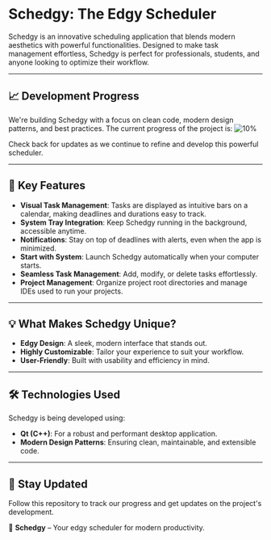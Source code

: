 # Schedgy: The Edgy Scheduler

Schedgy is an innovative scheduling application that blends modern aesthetics with powerful functionalities. Designed to make task management effortless, Schedgy is perfect for professionals, students, and anyone looking to optimize their workflow.

---

## 📈 **Development Progress**

We're building Schedgy with a focus on clean code, modern design patterns, and best practices. The current progress of the project is: ![10%](https://progress-bar.xyz/10)

Check back for updates as we continue to refine and develop this powerful scheduler.

---

## 🚀 **Key Features**

- **Visual Task Management**: Tasks are displayed as intuitive bars on a calendar, making deadlines and durations easy to track.
- **System Tray Integration**: Keep Schedgy running in the background, accessible anytime.
- **Notifications**: Stay on top of deadlines with alerts, even when the app is minimized.
- **Start with System**: Launch Schedgy automatically when your computer starts.
- **Seamless Task Management**: Add, modify, or delete tasks effortlessly.
- **Project Management**: Organize project root directories and manage IDEs used to run your projects.

---

## 💡 **What Makes Schedgy Unique?**

- **Edgy Design**: A sleek, modern interface that stands out.
- **Highly Customizable**: Tailor your experience to suit your workflow.
- **User-Friendly**: Built with usability and efficiency in mind.

---

## 🛠️ **Technologies Used**

Schedgy is being developed using:

- **Qt (C++)**: For a robust and performant desktop application.
- **Modern Design Patterns**: Ensuring clean, maintainable, and extensible code.

---

## 📣 **Stay Updated**

Follow this repository to track our progress and get updates on the project's development.

🌟 **Schedgy** – Your edgy scheduler for modern productivity.
